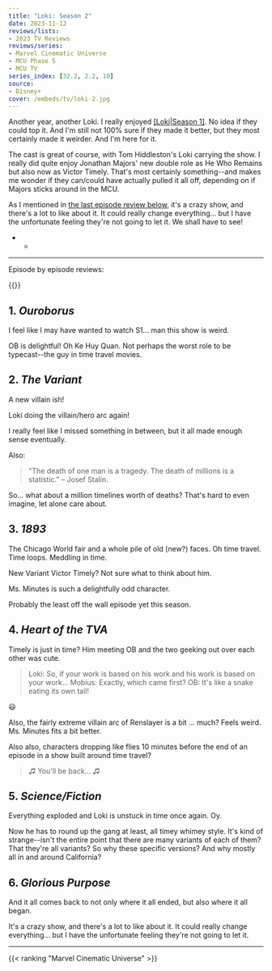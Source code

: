```yaml
---
title: "Loki: Season 2"
date: 2023-11-12
reviews/lists:
- 2023 TV Reviews
reviews/series:
- Marvel Cinematic Universe
- MCU Phase 5
- MCU TV
series_index: [32.2, 2.2, 10]
source:
- Disney+
cover: /embeds/tv/loki-2.jpg
---
```

Another year, another Loki. I really enjoyed [[Loki|Season 1]](). No idea if they could top it. And I'm still not 100% sure if they made it better, but they most certainly made it weirder. And I'm here for it. 

The cast is great of course, with Tom Hiddleston's Loki carrying the show. I really did quite enjoy Jonathan Majors' new double role as He Who Remains but also now as Victor Timely. That's most certainly something--and makes me wonder if they can/could have actually pulled it all off, depending on if Majors sticks around in the MCU. 

As I mentioned in [the last episode review below](#6-glorious-purpose), it's a crazy show, and there's a lot to like about it. It could really change everything... but I have the unfortunate feeling they're not going to let it. We shall have to see!

- - <!--more-->

- - -

Episode by episode reviews:

{{<toc>}}

## 1. *Ouroborus*

I feel like I may have wanted to watch S1... man this show is weird. 

OB is delightful! Oh Ke Huy Quan. Not perhaps the worst role to be typecast--the guy in time travel movies. 

## 2. *The Variant*

A new villain ish!

Loki doing the villain/hero arc again!

I really feel like I missed something in between, but it all made enough sense eventually. 

Also:

> "The death of one man is a tragedy. The death of millions is a statistic." – Josef Stalin.

So... what about a million timelines worth of deaths? That's hard to even imagine, let alone care about. 

## 3. *1893*

The Chicago World fair and a whole pile of old (new?) faces. Oh time travel. Time loops. Meddling in time. 

New Variant Victor Timely? Not sure what to think about him. 

Ms. Minutes is such a delightfully odd character. 

Probably the least off the wall episode yet this season. 

## 4. *Heart of the TVA*

Timely is just in time? Him meeting OB and the two geeking out over each other was cute. 

> Loki: So, if your work is based on his work and his work is based on your work...
> Mobius: Exactly, which came first?
> OB: It's like a snake eating its own tail!

😃

Also, the fairly extreme villain arc of Renslayer is a bit ... much? Feels weird. Ms. Minutes fits a bit better. 

Also also, characters dropping like flies 10 minutes before the end of an episode in a show built around time travel?

> ♫ You'll be back... ♫

## 5. *Science/Fiction*

Everything exploded and Loki is unstuck in time once again. Oy. 

Now he has to round up the gang at least, all timey whimey style. It's kind of strange--isn't the entire point that there are many variants of each of them? That they're all variants? So why these specific versions? And why mostly all in and around California?

## 6. *Glorious Purpose*

And it all comes back to not only where it all ended, but also where it all began. 

It's a crazy show, and there's a lot to like about it. It could really change everything... but I have the unfortunate feeling they're not going to let it. 

- - - - - 

{{< ranking "Marvel Cinematic Universe" >}}